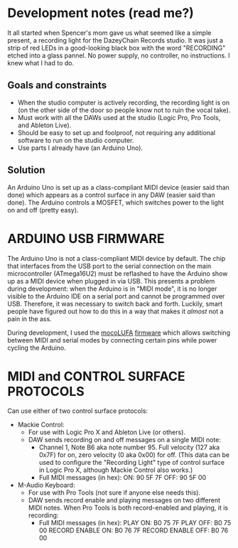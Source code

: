 # Development notes (read me?) #

It all started when Spencer's mom gave us what seemed like a simple present, a recording light for the DazeyChain Records studio. It was just a strip of red LEDs in a good-looking black box with the word "RECORDING" etched into a glass pannel. No power supply, no controller, no instructions. I knew what I had to do.

## Goals and constraints ##
- When the studio computer is actively recording, the recording light is on (on the other side of the door so people know not to ruin the vocal take).
- Must work with all the DAWs used at the studio (Logic Pro, Pro Tools, and Ableton Live).
- Should be easy to set up and foolproof, not requiring any additional software to run on the studio computer.
- Use parts I already have (an Arduino Uno).

## Solution ##
An Arduino Uno is set up as a class-compliant MIDI device (easier said than done) which appears as a control surface in any DAW (easier said than done). The Arduino controls a MOSFET, which switches power to the light on and off (pretty easy).

# ARDUINO USB FIRMWARE #
The Arduino Uno is not a class-compliant MIDI device by default. The chip that interfaces from the USB port to the serial connection on the main microcontroller (ATmega16U2) must be reflashed to have the Arduino show up as a MIDI device when plugged in via USB. This presents a problem during development: when the Arduino is in "MIDI mode", it is no longer visible to the Arduino IDE on a serial port and cannot be programmed over USB. Therefore, it was necessary to switch back and forth. Luckily, smart people have figured out how to do this in a way that makes it *almost* not a pain in the ass.

During development, I used the [mocoLUFA](https://github.com/kuwatay/mocolufa) [firmware](../USB_MIDI/dualMoco.hex) which allows switching between MIDI and serial modes by connecting certain pins while power cycling the Arduino.

# MIDI and CONTROL SURFACE PROTOCOLS #

Can use either of two control surface protocols:
- Mackie Control:
	- For use with Logic Pro X and Ableton Live (or others).
	- DAW sends recording on and off messages on a single MIDI note:
		- Channel 1, Note B6 aka note number 95. Full velocity (127 aka 0x7F) for on, zero velocity (0 aka 0x00) for off. (This data can be used to configure the "Recording Light" type of control surface in Logic Pro X, although Mackie Control also works.)
		- Full MIDI messages (in hex):
			ON:				90 5F 7F
			OFF:				90 5F 00
- M-Audio Keyboard:
	- For use with Pro Tools (not sure if anyone else needs this).
	- DAW sends record enable and playing messages on two different MIDI notes. When Pro Tools is both record-enabled and playing, it is recording:
		- Full MIDI messages (in hex):
			PLAY ON: 			B0 75 7F
			PLAY OFF:			B0 75 00
			RECORD ENABLE ON:		B0 76 7F
			RECORD ENABLE OFF:		B0 76 00

